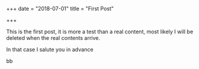 +++
date = "2018-07-01"
title = "First Post"

+++

This is the first post, it is more a test than a real content, most likely I will be deleted when the real contents arrive.

In that case I salute you in advance

bb
